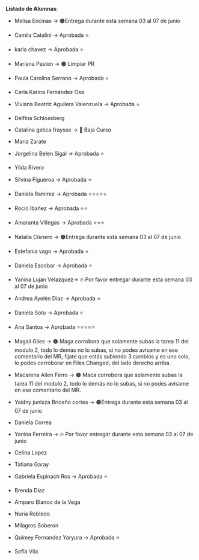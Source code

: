 **Listado de Alumnas**:

- Melisa Encinas -> 🟠Entrega durante esta semana 03 al 07 de junio
- Camila Catalini -> Aprobada ⭐
- karla chavez -> Aprobada ⭐
- Mariana Pasten -> 🟠 Limpiar PR

- Paula Carolina Serrano -> Aprobada ⭐
- Carla Karina Fernández Osa
- Viviana Beatriz Aguilera Valenzuela -> Aprobada ⭐
- Delfina Schlossberg 

- Catalina gatica fraysse -> 🔴 Baja Curso
- Maria Zarate
- Jorgelina Belen Sigal -> Aprobada ⭐
- Yilda Rivero

- Silvina Figueroa -> Aprobada ⭐
- Daniela Ramírez -> Aprobada ⭐⭐⭐⭐⭐
- Rocio Ibañez -> Aprobada ⭐⭐
- Amaranta Villegas -> Aprobada ⭐⭐⭐

- Natalia Cisnero -> 🟠Entrega durante esta semana 03 al 07 de junio 
- Estefania vago -> Aprobada ⭐
- Daniela Escobar -> Aprobada ⭐ 
- Yanina Lujan Velazquez-> 🔥 Por favor entregar durante esta semana 03 al 07 de junio

- Andrea Ayelén Diaz -> Aprobada ⭐
- Daniela Soto -> Aprobada ⭐
- Ana Santos -> Aprobada ⭐⭐⭐⭐⭐
- Magalí Giles ->  🟠 Maga corrobora que solamente subas la tarea 11 del modulo 2, todo lo demás no lo subas, si no podes avisame en ese comentario del MR, fijate que estás subiendo 3 cambios y es uno solo, lo podes corroborar en Files Changed, del lado derecho arriba.

- Macarena Ailen Ferro -> 🟠 Maca corrobora que solamente subas la tarea 11 del modulo 2, todo lo demás no lo subas, si no podes avisame en ese comentario del MR.
- Yaidny junixza Briceño cortes -> 🟠Entrega durante esta semana 03 al 07 de junio 
- Daniela Correa
- Yanina Ferreira ->  🔥 Por favor entregar durante esta semana 03 al 07 de junio
- Celina Lopez

- Tatiana  Garay
- Gabriela Espinach Ros -> Aprobada ⭐
- Brenda Diaz
- Amparo Blanco de la Vega

- Nuria Robledo
- Milagros Soberon
- Quimey Fernandez Yaryura -> Aprobada ⭐
- Sofía Vila
